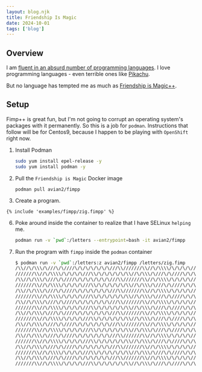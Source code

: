 ```yaml
---
layout: blog.njk
title: Friendship Is Magic
date: 2024-10-01
tags: ['blog']
---
```


## Overview

I am [fluent in an absurd number of programming languages](/me/code).
I love programming languages - even terrible ones like [Pikachu](/pikachu).

But no language has tempted me as much as [Friendship is Magic++](https://github.com/avian2/fimpp).

## Setup

Fimp++ is great fun, but I'm not going to corrupt an operating system's packages with it permanently.
So this is a job for `podman`.
Instructions that follow will be for Centos9, because I happen to be playing with `OpenShift` right now.

1. Install Podman

	```sh
	sudo yum install epel-release -y
	sudo yum install podman -y
	```

2. Pull the `Friendship is Magic` Docker image

	`podman pull avian2/fimpp`

3. Create a program.

```
{% include 'examples/fimpp/zig.fimpp' %}
```

6. Poke around inside the container to realize that I have SELinux `helping` me.


	```sh
	podman run -v `pwd`:/letters --entrypoint=bash -it avian2/fimpp
	```

7. Run the program with `fimpp` inside the `podman` container


	```sh
	$ podman run -v `pwd`:/letters:z avian2/fimpp /letters/zig.fimp
	/\\//\/\\\/\///\/\////\/\/\/\/\/\/\///\\///////\\//\/\\\\/\/\/\/\///\\/\/\/\/\/\/\\//\/\\\/\///\/\////\/\/\/\/\/\/\///\\
	///////\\//\/\\\\/\/\/\/\///\\/\/\/\/\/\/\\//\/\\\/\///\/\////\/\/\/\/\/\/\///\\/\\//\/\\\/\///\/\////\/\/\/\/\/\/\///\\
	/\\//\/\\\/\///\/\////\/\/\/\/\/\/\///\\///////\\//\/\\\\/\/\/\/\///\\/\/\/\/\/\/\\//\/\\\/\///\/\////\/\/\/\/\/\/\///\\
	///////\\//\/\\\\/\/\/\/\///\\/\/\/\/\/\/\\//\/\\\/\///\/\////\/\/\/\/\/\/\///\\/\\//\/\\\/\///\/\////\/\/\/\/\/\/\///\\
	/\\//\/\\\/\///\/\////\/\/\/\/\/\/\///\\///////\\//\/\\\\/\/\/\/\///\\/\/\/\/\/\/\\//\/\\\/\///\/\////\/\/\/\/\/\/\///\\
	///////\\//\/\\\\/\/\/\/\///\\/\/\/\/\/\/\\//\/\\\/\///\/\////\/\/\/\/\/\/\///\\/\\//\/\\\/\///\/\////\/\/\/\/\/\/\///\\
	/\\//\/\\\/\///\/\////\/\/\/\/\/\/\///\\///////\\//\/\\\\/\/\/\/\///\\/\/\/\/\/\/\\//\/\\\/\///\/\////\/\/\/\/\/\/\///\\
	///////\\//\/\\\\/\/\/\/\///\\/\/\/\/\/\/\\//\/\\\/\///\/\////\/\/\/\/\/\/\///\\/\\//\/\\\/\///\/\////\/\/\/\/\/\/\///\\
	/\\//\/\\\/\///\/\////\/\/\/\/\/\/\///\\///////\\//\/\\\\/\/\/\/\///\\/\/\/\/\/\/\\//\/\\\/\///\/\////\/\/\/\/\/\/\///\\
	///////\\//\/\\\\/\/\/\/\///\\/\/\/\/\/\/\\//\/\\\/\///\/\////\/\/\/\/\/\/\///\\/\\//\/\\\/\///\/\////\/\/\/\/\/\/\///\\
	/\\//\/\\\/\///\/\////\/\/\/\/\/\/\///\\///////\\//\/\\\\/\/\/\/\///\\/\/\/\/\/\/\\//\/\\\/\///\/\////\/\/\/\/\/\/\///\\
	///////\\//\/\\\\/\/\/\/\///\\/\/\/\/\/\/\\//\/\\\/\///\/\////\/\/\/\/\/\/\///\\/\\//\/\\\/\///\/\////\/\/\/\/\/\/\///\\
	/\\//\/\\\/\///\/\////\/\/\/\/\/\/\///\\///////\\//\/\\\\/\/\/\/\///\\/\/\/\/\/\/\\//\/\\\/\///\/\////\/\/\/\/\/\/\///\\
	///////\\//\/\\\\/\/\/\/\///\\/\/\/\/\/\/\\//\/\\\/\///\/\////\/\/\/\/\/\/\///\\/\\//\/\\\/\///\/\////\/\/\/\/\/\/\///\\
	/\\//\/\\\/\///\/\////\/\/\/\/\/\/\///\\///////\\//\/\\\\/\/\/\/\///\\/\/\/\/\/\/\\//\/\\\/\///\/\////\/\/\/\/\/\/\///\\
	///////\\//\/\\\\/\/\/\/\///\\/\/\/\/\/\/\\//\/\\\/\///\/\////\/\/\/\/\/\/\///\\/\\//\/\\\/\///\/\////\/\/\/\/\/\/\///\\
	/\\//\/\\\/\///\/\////\/\/\/\/\/\/\///\\///////\\//\/\\\\/\/\/\/\///\\/\/\/\/\/\/\\//\/\\\/\///\/\////\/\/\/\/\/\/\///\\
	///////\\//\/\\\\/\/\/\/\///\\/\/\/\/\/\/\\//\/\\\/\///\/\////\/\/\/\/\/\/\///\\/\\//\/\\\/\///\/\////\/\/\/\/\/\/\///\\
	```

